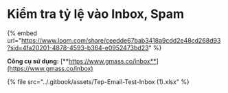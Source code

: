 # Kiểm tra tỷ lệ vào Inbox, Spam

{% embed url="https://www.loom.com/share/ceedde67bab3418a9cdd2e48cd268d93?sid=4fa20201-4878-4593-b364-e0952473bd23" %}

**Công cụ sử dụng:** [**https://www.gmass.co/inbox**](https://www.gmass.co/inbox)

{% file src="../.gitbook/assets/Tep-Email-Test-Inbox (1).xlsx" %}
